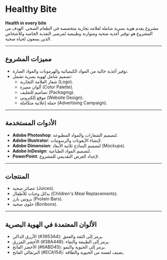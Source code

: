 # Healthy Bite

**Health in every bite**  
مشروع يقدم هوية بصرية شاملة لعلامة تجارية متخصصة في الطعام الصحي. الهدف من المشروع هو توفير أغذية صحية ومتوازنة وطبيعية لمرضى التغذية الخاصة وللأشخاص الذين يسعون لحياة صحية.

---

## **مميزات المشروع**
- توفير أغذية خالية من المواد الكيميائية والهرمونات والمواد الضارة.
- تصميم شامل لهوية بصرية تشمل:
  - شعار العلامة التجارية (Logo).
  - ألوان مميزة (Color Palette).
  - تصاميم للتغليف (Packaging).
  - موقع إلكتروني (Website Design).
  - حملة إعلانية متكاملة (Advertising Campaign).

---

## **الأدوات المستخدمة**
- **Adobe Photoshop**: لتصميم الشعارات والمواد المطبوعة.
- **Adobe Illustrator**: لإنشاء الأيقونات والرسومات.
- **Adobe Dimension**: لتصميم النماذج ثلاثية الأبعاد (Mockups).
- **Adobe InDesign**: لتصميم المواد الطباعية.
- **PowerPoint**: لإعداد العرض التقديمي للمشروع.

---

## **المنتجات**
- عصائر صحية (Juices).
- بدائل وجبات للأطفال (Children's Meal Replacements).
- بروتين بارز (Protein Bars).
- حلوى صحية (Bonbons).

---

## **الألوان المعتمدة في الهوية البصرية**
- الأزرق الداكن (#3953A4): يرمز إلى الثقة والعمق.
- الأخضر المزرق (#38A448): يرمز إلى الطبيعة والنقاء.
- الأخضر الفاتح (#6ABD45): يرمز إلى الحيوية والنمو.
- البرتقالي الفاتح (#ECA154): يضيف لمسة من الحيوية والطاقة.

